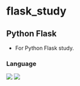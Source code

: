 # flask_study

## Python Flask
 - For Python Flask study.
### Language
<span><img src="https://img.shields.io/badge/Python-3776AB?logo=Python&logoColor=white"></span>
<span><img src="https://img.shields.io/badge/Flask-000000?logo=Flask&logoColor=white"></span>